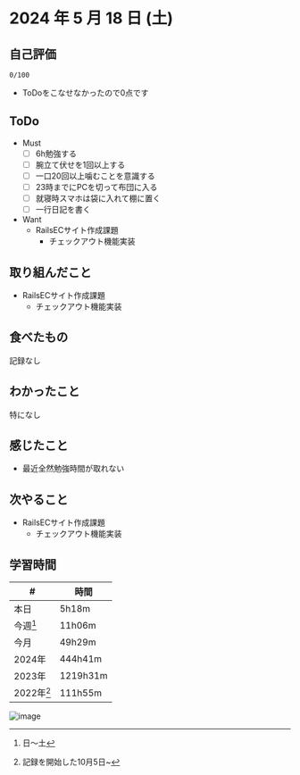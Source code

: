 # 2024 年 5 月 18 日 (土)

## 自己評価
```
0/100
```
- ToDoをこなせなかったので0点です

## ToDo
- Must
  - [ ] 6h勉強する
  - [ ] 腕立て伏せを1回以上する
  - [ ] 一口20回以上噛むことを意識する
  - [ ] 23時までにPCを切って布団に入る
  - [ ] 就寝時スマホは袋に入れて棚に置く
  - [ ] 一行日記を書く
- Want
  - RailsECサイト作成課題
    - チェックアウト機能実装

## 取り組んだこと
- RailsECサイト作成課題
  - チェックアウト機能実装

## 食べたもの
記録なし

## わかったこと
特になし

## 感じたこと
- 最近全然勉強時間が取れない

## 次やること
- RailsECサイト作成課題
  - チェックアウト機能実装

## 学習時間
| #          | 時間     |
| ---------- | -------- |
| 本日       | 5h18m    |
| 今週[^1]   | 11h06m    |
| 今月       | 49h29m    |
| 2024年     | 444h41m  |
| 2023年     | 1219h31m |
| 2022年[^2] | 111h55m  |

[^1]: 日〜土
[^2]: 記録を開始した10月5日~

![image](https://github.com/nil-ramuda/daily_report/assets/94735931/83dab55b-436b-4e0d-bc4d-f7c0c02c8510)

